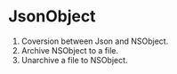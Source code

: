 # JsonObject
1. Coversion between Json and NSObject.
2. Archive NSObject to a file.
3. Unarchive a file to NSObject.
